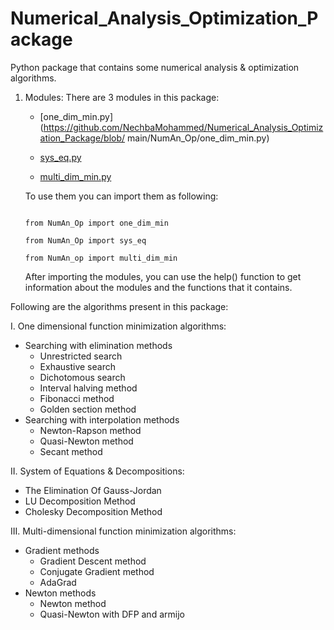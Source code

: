 # Numerical_Analysis_Optimization_Package
Python package that contains some numerical analysis & optimization algorithms.

1. Modules:
   There are 3 modules in this package:

    - [one_dim_min.py](https://github.com/NechbaMohammed/Numerical_Analysis_Optimization_Package/blob/ main/NumAn_Op/one_dim_min.py) 
      
    - [sys_eq.py](https://github.com/NechbaMohammed/Numerical_Analysis_Optimization_Package/blob/main/NumAn_Op/sys_eq.py)
      
    - [multi_dim_min.py](https://github.com/NechbaMohammed/Numerical_Analysis_Optimization_Package/blob/main/NumAn_Op/multi_dim_min.py)

      
   To use them you can import them as following:
   
   ```
   
   from NumAn_Op import one_dim_min
   
   from NumAn_Op import sys_eq
   
   from NumAn_op import multi_dim_min
   
   ```
   
   After importing the modules, you can use the help() function to get information about the modules and the functions that it contains.

Following are the algorithms present in this package:

I. One dimensional function minimization algorithms:
   - Searching with elimination methods
     - Unrestricted search
     - Exhaustive search
     - Dichotomous search
     - Interval halving method
     - Fibonacci method
     - Golden section method
   - Searching with interpolation methods
     - Newton-Rapson method
     - Quasi-Newton method
     - Secant method  

II. System of Equations & Decompositions:
  - The Elimination Of Gauss-Jordan
  - LU Decomposition Method
  - Cholesky Decomposition Method
  
III. Multi-dimensional function minimization algorithms:
  - Gradient methods
    - Gradient Descent method
    - Conjugate Gradient method
    - AdaGrad
  - Newton methods
    - Newton method
    - Quasi-Newton with DFP and armijo